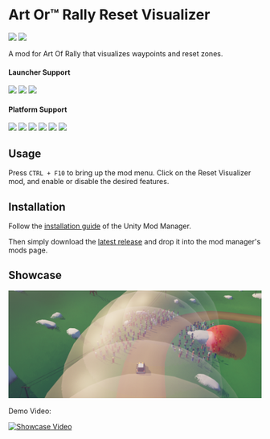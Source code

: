 # Art Or™ Rally Reset Visualizer

[![](https://img.shields.io/github/v/release/Theaninova/Art-Of-Rally-Reset-Visualizer?label=Download)](https://github.com/Theaninova/Art-Of-Rally-Reset-Visualizer/releases/latest)
![](https://img.shields.io/badge/Game%20Version-v1.3.3a-blue)

A mod for Art Of Rally that visualizes waypoints and reset zones.

#### Launcher Support
![](https://img.shields.io/badge/GOG-Supprted-green)
![](https://img.shields.io/badge/Steam-Supprted-green)
![](https://img.shields.io/badge/Epic-Untested-yellow)

#### Platform Support
![](https://img.shields.io/badge/Windows-Supprted-green)
![](https://img.shields.io/badge/Linux-Untested-yellow)
![](https://img.shields.io/badge/OS%2FX-Untested-yellow)
![](https://img.shields.io/badge/PlayStation-Not%20Supprted-red)
![](https://img.shields.io/badge/XBox-Not%20Supprted-red)
![](https://img.shields.io/badge/Switch-Not%20Supprted-red)


## Usage

Press `CTRL + F10` to bring up the mod menu. Click on the Reset Visualizer mod,
and enable or disable the desired features.

## Installation

Follow the [installation guide](https://www.nexusmods.com/site/mods/21/) of
the Unity Mod Manager.

Then simply download the [latest release](https://github.com/Theaninova/Art-Of-Rally-Reset-Visualizer/releases/latest)
and drop it into the mod manager's mods page.

## Showcase

![Showcase Image](unknown.png)

Demo Video:

[![Showcase Video](https://img.youtube.com/vi/eT5rsWEf0oo/0.jpg)](https://www.youtube.com/watch?v=eT5rsWEf0oo)

